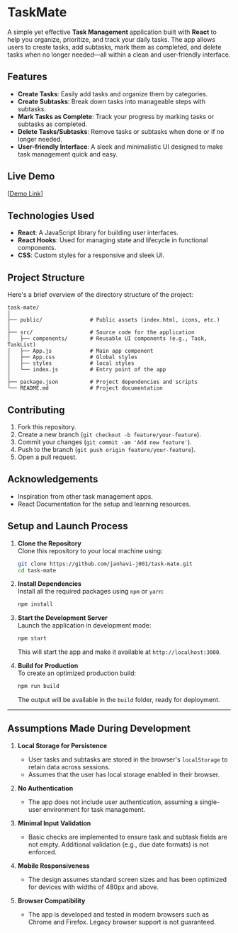 # TaskMate

A simple yet effective **Task Management** application built with **React** to help you organize, prioritize, and track your daily tasks. The app allows users to create tasks, add subtasks, mark them as completed, and delete tasks when no longer needed—all within a clean and user-friendly interface.

## Features

- **Create Tasks**: Easily add tasks and organize them by categories.
- **Create Subtasks**: Break down tasks into manageable steps with subtasks.
- **Mark Tasks as Complete**: Track your progress by marking tasks or subtasks as completed.
- **Delete Tasks/Subtasks**: Remove tasks or subtasks when done or if no longer needed.
- **User-friendly Interface**: A sleek and minimalistic UI designed to make task management quick and easy.

## Live Demo

[[Demo Link](https://tsk-mate.netlify.app/)]

## Technologies Used

- **React**: A JavaScript library for building user interfaces.
- **React Hooks**: Used for managing state and lifecycle in functional components.
- **CSS**: Custom styles for a responsive and sleek UI.

## Project Structure

Here's a brief overview of the directory structure of the project:

```
task-mate/
│
├── public/               # Public assets (index.html, icons, etc.)
│
├── src/                  # Source code for the application
│   ├── components/       # Reusable UI components (e.g., Task, TaskList)
│   ├── App.js            # Main app component
│   ├── App.css           # Global styles
│   ├── styles            # local styles
│   └── index.js          # Entry point of the app
│
├── package.json          # Project dependencies and scripts
└── README.md             # Project documentation
```

## Contributing

1. Fork this repository.
2. Create a new branch (`git checkout -b feature/your-feature`).
3. Commit your changes (`git commit -am 'Add new feature'`).
4. Push to the branch (`git push origin feature/your-feature`).
5. Open a pull request.

## Acknowledgements

- Inspiration from other task management apps.
- React Documentation for the setup and learning resources.

## Setup and Launch Process

1. **Clone the Repository**  
   Clone this repository to your local machine using:  
   ```bash
   git clone https://github.com/janhavi-j001/task-mate.git
   cd task-mate
   ```

2. **Install Dependencies**  
   Install all the required packages using `npm` or `yarn`:  
   ```bash
   npm install
   ```

3. **Start the Development Server**  
   Launch the application in development mode:  
   ```bash
   npm start
   ```  
   This will start the app and make it available at `http://localhost:3000`.

4. **Build for Production**  
   To create an optimized production build:  
   ```bash
   npm run build
   ```  
   The output will be available in the `build` folder, ready for deployment.

---

## Assumptions Made During Development

1. **Local Storage for Persistence**  
   - User tasks and subtasks are stored in the browser's `localStorage` to retain data across sessions.  
   - Assumes that the user has local storage enabled in their browser.

2. **No Authentication**  
   - The app does not include user authentication, assuming a single-user environment for task management.

3. **Minimal Input Validation**  
   - Basic checks are implemented to ensure task and subtask fields are not empty. Additional validation (e.g., due date formats) is not enforced.

4. **Mobile Responsiveness**  
   - The design assumes standard screen sizes and has been optimized for devices with widths of 480px and above.

5. **Browser Compatibility**  
   - The app is developed and tested in modern browsers such as Chrome and Firefox. Legacy browser support is not guaranteed.

